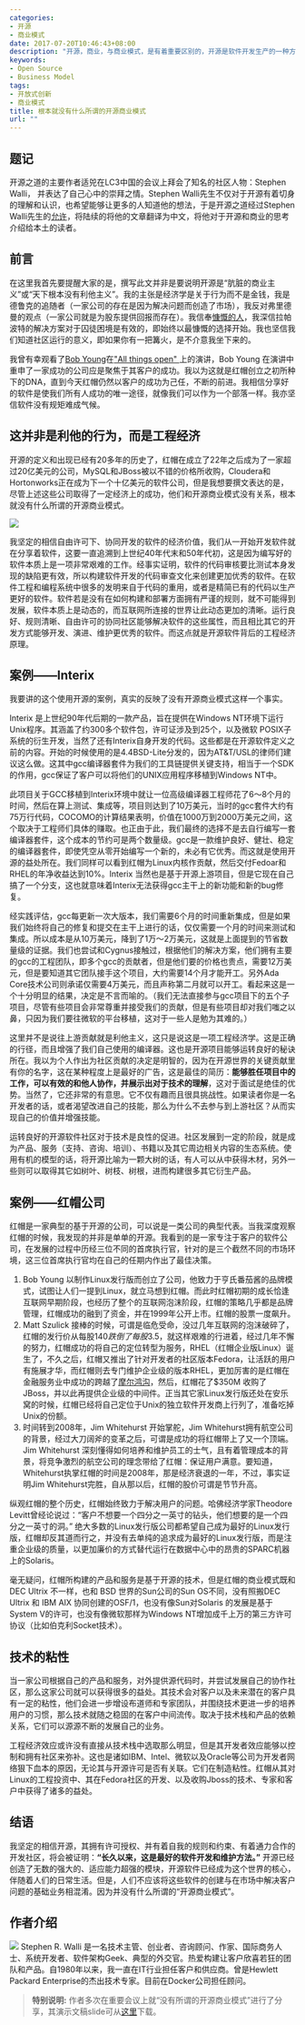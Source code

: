 ```yaml
---
categories:
- 开源
- 商业模式
date: 2017-07-20T10:46:43+08:00
description: "开源，商业，与商业模式，是有着重要区别的，开源是软件开发生产的一种方式，当然你可以利用来进行商业活动，至于这个商业活动的模式是什么全凭创始人自己定夺。你要做的是将他们三者分清楚了。但是要记得：开源不会一统天下，它的初衷就是多样性！"
keywords:
- Open Source
- Business Model
tags:
- 开放式创新
- 商业模式
title: 根本就没有什么所谓的开源商业模式
url: ""
---
```

## 题记

开源之道的主要作者适兕在LC3中国的会议上拜会了知名的社区人物：Stephen Walli， 并表达了自己心中的崇拜之情。Stephen Walli先生不仅对于开源有着切身的理解和认识，也希望能够让更多的人知道他的想法，于是开源之道经过Stephen Walli先生的[允许](https://medium.com/@stephenrwalli/i-would-be-happy-for-you-to-translate-the-article-3db8d9d9330b)，将陆续的将他的文章翻译为中文，将他对于开源和商业的思考介绍给本土的读者。

## 前言

在这里我首先要提醒大家的是，撰写此文并非是要说明开源是“肮脏的商业主义”或“天下根本没有利他主义”。我的主张是经济学是关于行为而不是金钱，我是德鲁克的追随者（一家公司的存在是因为解决问题而创造了市场），我反对弗里德曼的观点（一家公司就是为股东提供回报而存在）。我信奉[慷慨的人](https://www.amazon.com/Generous-Man-Helping-Others-Sexiest/dp/B005SNMU4I)，我深信拉帕波特的解决方案对于囚徒困境是有效的，即始终以最慷慨的选择开始。我也坚信我们知道社区运行的意义，即如果你有一把篝火，是不介意我坐下来的。

我曾有幸观看了[Bob Young](https://allthingsopen.org/speakers/bob-young/)在["All things open" ](https://allthingsopen.org/talk/start-ups-and-open-source/)上的演讲，Bob Young 在演讲中重申了一家成功的公司应是聚焦于其客户的成功。我以为这就是红帽创立之初所种下的DNA，直到今天红帽仍然以客户的成功为己任，不断的前进。我相信分享好的软件是使我们所有人成功的唯一途径，就像我们可以作为一个部落一样。我亦坚信软件没有规矩难成气候。

## 这并非是利他的行为，而是工程经济

开源的定义和出现已经有20多年的历史了，红帽在成立了22年之后成为了一家超过20亿美元的公司，MySQL和JBoss被以不错的价格所收购，Cloudera和Hortonworks正在成为下一个十亿美元的软件公司，但是我想要撰文表达的是，尽管上述这些公司取得了一定经济上的成功，他们和开源商业模式没有关系，根本就没有什么所谓的开源商业模式。

![](https://cdn-images-1.medium.com/max/1600/1*lgNfpkE7dGeQO-53cyfajw.jpeg)

我坚定的相信自由许可下、协同开发的软件的经济价值，我们从一开始开发软件就在分享着软件，这要一直追溯到上世纪40年代末和50年代初，这是因为编写好的软件本质上是一项非常艰难的工作。经事实证明，软件的代码审核要比测试本身发现的缺陷更有效，所以构建软件开发的代码审查文化来创建更加优秀的软件。在软件工程和编程系统中很多的发明来自于代码的重用，或者是精简已有的代码以生产更好的软件。软件若是没有在如何构建和部署方面拥有严谨的规则，就不可能得到发展，软件本质上是动态的，而互联网所连接的世界让此动态更加的清晰。运行良好、规则清晰、自由许可的协同社区能够解决软件的这些属性，而且相比其它的开发方式能够开发、演进、维护更优秀的软件。而这点就是开源软件背后的工程经济原理。

## 案例——Interix

我要讲的这个使用开源的案例，真实的反映了没有开源商业模式这样一个事实。

Interix 是上世纪90年代后期的一款产品，旨在提供在Windows NT环境下运行Unix程序。其涵盖了约300多个软件包，许可证涉及到25个，以及微软 POSIX子系统的衍生开发，当然了还有Interix自身开发的代码。这些都是在开源软件定义之前的内容。开始的时候使用的是4.4BSD-Lite分发的，因为AT&T/USL的律师们建议这么做。这其中gcc编译器套件为我们的工具链提供关键支持，相当于一个SDK的作用，gcc保证了客户可以将他们的UNIX应用程序移植到Windows NT中。

此项目关于GCC移植到Interix环境中就让一位高级编译器工程师花了6～8个月的时间，然后在算上测试、集成等，项目则达到了10万美元，当时的gcc套件大约有75万行代码，COCOMO的计算结果表明，价值在1000万到2000万美元之间，这个取决于工程师们具体的赚取。也正由于此，我们最终的选择不是去自行编写一套编译器套件，这个成本的节约可是两个数量级。gcc是一款维护良好、健壮、稳定的编译器套件，即使凭空从零开始编写一个新的，未必有它优秀。而这就是使用开源的益处所在。我们同样可以看到红帽为Linux内核作贡献，然后交付Fedoar和RHEL的年净收益达到10%。Interix 当然也是基于开源上游项目，但是它现在自己搞了一个分支，这也就意味着Interix无法获得gcc主干上的新功能和新的bug修复。

经实践评估，gcc每更新一次大版本，我们需要6个月的时间重新集成，但是如果我们始终将自己的修复和提交在主干上进行的话，仅仅需要一个月的时间来测试和集成。所以成本是从10万美元，降到了1万～2万美元，这就是上面提到的节省数量级的证据。我们也尝试和Cygnus接触过，根据他们的解决方案，他们拥有主要的gcc的工程团队，即多个gcc的贡献者，但是他们要的价格也贵点，需要12万美元，但是要知道其它团队接手这个项目，大约需要14个月才能开工。另外Ada Core技术公司则承诺仅需要4万美元，而且声称第二月就可以开工。看起来这是一个十分明显的结果，决定是不言而喻的。（我们无法直接参与gcc项目下的五个子项目，尽管有些项目会非常尊重并接受我们的贡献，但是有些项目却对我们嗤之以鼻，只因为我们要往微软的平台移植，这对于一些人是勉为其难的。）

这里并不是说往上游贡献就是利他主义，这只是说这是一项工程经济学。这是正确的行径，而且增强了我们自己使用的编译器。这也是开源项目能够运转良好的秘诀所在。我以为个人作出为社区贡献的决定是明智的，因为在开源世界的关键贡献里有你的名字，这在某种程度上是最好的广告，这是最佳的简历：**能够胜任项目中的工作，可以有效的和他人协作，并展示出对于技术的理解**，这对于面试是绝佳的优势。当然了，它还非常的有意思。它不仅有趣而且很具挑战性。如果读者你是一名开发者的话，或者渴望改进自己的技能，那么为什么不去参与到上游社区？从而实现自己的价值并增强技能。

运转良好的开源软件社区对于技术是良性的促进。社区发展到一定的阶段，就是成为产品、服务（支持、咨询、培训）、书籍以及其它周边相关内容的生态系统。使用有机的模型的话，将开源比喻为一颗大树的话，有人可以从中获得木材，另外一些则可以取得其它如树叶、树枝、树根，进而构建很多其它衍生产品。

## 案例——红帽公司

红帽是一家典型的基于开源的公司，可以说是一类公司的典型代表。当我深度观察红帽的时候，我发现的并非是单单的开源。我看到的是一家专注于客户的软件公司，在发展的过程中历经三位不同的首席执行官，针对的是三个截然不同的市场环境，这三位首席执行官均在自己的任期内作出了最佳决策。

1. Bob Young 以制作Linux发行版而创立了公司，他致力于亨氏番茄酱的品牌模式，试图让人们一提到Linux，就立马想到红帽。而此时红帽初期的成长恰逢互联网早期阶段，也经历了整个的互联网泡沫阶段，红帽的策略几乎都是品牌管理，红帽成功的融到了资金，并在1999年公开上市。红帽的股票一度飙升。
2. Matt Szulick 接棒的时候，可谓是临危受命，没过几年互联网的泡沫破碎了，红帽的发行价从每股$140跌倒了每股$3.5，就这样艰难的行进着，经过几年不懈的努力，红帽成功的将自己的定位转型为服务，RHEL（红帽企业版Linux）诞生了，不久之后，红帽又推出了针对开发者的社区版本Fedora，让活跃的用户有施展才华，而红帽则去专门维护企业级的版本RHEL，更加厉害的是红帽在金融服务业中成功的跨越了[摩尔鸿沟](https://en.wikipedia.org/wiki/Crossing_the_Chasm)，然后，红帽花了$350M 收购了JBoss，并以此再提供企业级的中间件。正当其它家Linux发行版还处在安乐窝的时候，红帽已经将自己定位于Unix的独立软件开发商上行列了，准备吃掉Unix的份额。
3. 时间转到2008年，Jim Whitehurst 开始掌舵，Jim Whitehurst拥有航空公司的背景，经过大刀阔斧的变革之后，可谓是成功的将红帽带上了又一个顶端。Jim Whitehurst 深刻懂得如何培养和维护员工的士气，且有着管理成本的背景，将竞争激烈的航空公司的理念带给了红帽：保证用户满意。要知道，Whitehurst执掌红帽的时间是2008年，那是经济衰退的一年，不过，事实证明Jim Whitehurst完胜，自从那以后，红帽的股价可谓是节节升高。

纵观红帽的整个历史，红帽始终致力于解决用户的问题。哈佛经济学家Theodore Levitt曾经论说过：“客户不想要一个四分之一英寸的钻头，他们想要的是一个四分之一英寸的洞。” 绝大多数的Linux发行版公司都希望自己成为最好的Linux发行版，红帽却反其道而行之，并没有去单纯的追求成为最好的Linux发行版，而是注重企业级的质量，以更加廉价的方式替代运行在数据中心中的昂贵的SPARC机器上的Solaris。

毫无疑问，红帽所构建的产品和服务是基于开源的技术，但是红帽的商业模式既和DEC Ultrix 不一样，也和 BSD 世界的Sun公司的Sun OS不同，没有照搬DEC Ultrix 和 IBM AIX 协同创建的OSF/1，也没有像Sun对Solaris 的发展是基于System V的许可，也没有像微软那样为Windows NT增加成千上万的第三方许可协议（比如伯克利Socket技术）。

## 技术的粘性

当一家公司根据自己的产品和服务，对外提供源代码时，并尝试发展自己的协作社区，那么这家公司就可以获得很多的益处。其技术会对客户以及未来潜在的客户具有一定的粘性，他们会进一步增设布道师和专家团队，并围绕技术更进一步的培养用户的习惯，那么技术就随之稳固的在客户中间流传。取决于技术栈和产品的依赖关系，它们可以源源不断的发展自己的业务。

工程经济效应或许没有直接从技术栈中选取那么明显，但是其开发者效应能够以控制和拥有社区来弥补。这也是诸如IBM、Intel、微软以及Oracle等公司为开发者网络狠下血本的原因，无论其与开源许可是否有关联。它们在制造粘性。红帽从其对Linux的工程投资中、其在Fedora社区的开发、以及收购Jboss的技术、专家和客户中获得了诸多的益处。

## 结语

我坚定的相信开源，其拥有许可授权、并有着自我的规则和约束、有着通力合作的开发社区，将会被证明：**“长久以来，这是最好的软件开发和维护方法。”** 开源已经创造了无数的强大的、适应能力超强的模块，开源软件已经成为这个世界的核心，伴随着人们的日常生活。但是，人们不应该将这些软件的创建与在市场中解决客户问题的基础业务相混淆。因为并没有什么所谓的“开源商业模式”。

## 作者介绍
![](https://opensource.com/sites/default/files/styles/profile_pictures/public/srw-2013-small.jpg?itok=07qTuWns) Stephen R. Walli 是一名技术主管、创业者、咨询顾问、作家、国际商务人士、系统开发者、软件架构Geek、典型的外交官。热爱构建让客户欣喜若狂的团队和产品。自1980年以来，我一直在IT行业担任客户和供应商。曾是Hewlett Packard Enterprise的杰出技术专家。目前在Docker公司担任顾问。

> **特别说明:** 作者多次在重要会议上就“没有所谓的开源商业模式”进行了分享，其演示文稿slide可从[这里](https://www.slideshare.net/LCChina/there-is-no-open-source-business-model)下载。
